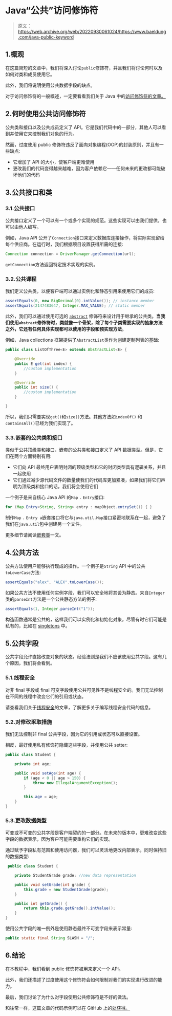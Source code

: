 # Java“公共”访问修饰符

> 原文：<https://web.archive.org/web/20220930061024/https://www.baeldung.com/java-public-keyword>

## 1.概观

在这篇简短的文章中，我们将深入讨论`public`修饰符，并且我们将讨论何时以及如何对类和成员使用它。

此外，我们将说明使用公共数据字段的缺点。

对于访问修饰符的一般概述，一定要看看我们关于 Java 中的[访问修饰符的文章。](/web/20221129021829/https://www.baeldung.com/java-access-modifiers)

## 2.何时使用公共访问修饰符

公共类和接口以及公共成员定义了 API。它是我们代码中的一部分，其他人可以看到并使用它来控制我们对象的行为。

然而，过度使用 public 修饰符违反了面向对象编程(OOP)的封装原则，并且有一些缺点:

*   它增加了 API 的大小，使客户端更难使用
*   更改我们的代码变得越来越难，因为客户依赖它——任何未来的更改都可能破坏他们的代码

## 3.公共接口和类

### 3.1.公共接口

公共接口定义了一个可以有一个或多个实现的规范。这些实现可以由我们提供，也可以由他人编写。

例如，Java API 公开了`Connection`接口来定义数据库连接操作，将实际实现留给每个供应商。在运行时，我们根据项目设置获得所需的连接:

```java
Connection connection = DriverManager.getConnection(url);
```

`getConnection`方法返回特定技术实现的实例。

### 3.2.公共课程

我们定义公共类，以便客户端可以通过实例化和静态引用来使用它们的成员:

```java
assertEquals(0, new BigDecimal(0).intValue()); // instance member
assertEquals(2147483647, Integer.MAX_VALUE); // static member 
```

此外，我们可以通过使用可选的 [`abstract`](/web/20221129021829/https://www.baeldung.com/java-abstract-class) 修饰符来设计用于继承的公共类。**当我们使用`abstract`修饰符时，类就像一个骨架，除了每个子类需要实现的抽象方法之外，它还有任何具体实现都可以使用的字段和预实现方法**。

例如，Java collections 框架提供了`AbstractList`类作为创建定制列表的基础:

```java
public class ListOfThree<E> extends AbstractList<E> {

    @Override
    public E get(int index) {
        //custom implementation
    }

    @Override
    public int size() {
        //custom implementation
    }

}
```

所以，我们只需要实现`get()`和`size()`方法。其他方法如`indexOf()` 和`containsAll()`已经为我们实现了。

### 3.3.嵌套的公共类和接口

类似于公共顶级类和接口，嵌套的公共类和接口定义了 API 数据类型。但是，它们在两个方面特别有用:

*   它们向 API 最终用户表明封闭的顶级类型和它的封闭类型具有逻辑关系，并且一起使用
*   它们通过减少源代码文件的数量使我们的代码库更加紧凑，如果我们将它们声明为顶级类和接口的话，我们将会使用它们

一个例子是来自核心 Java API 的`Map` `.` `Entry`接口:

```java
for (Map.Entry<String, String> entry : mapObject.entrySet()) { }
```

制作`Map` `.` `Entry a`嵌套接口将它与`java.util.Map`接口紧密地联系在一起，避免了我们在`java.util`包中创建另一个文件。

更多细节请阅读[嵌套类](/web/20221129021829/https://www.baeldung.com/java-nested-classes)一文。

## 4.公共方法

公共方法使用户能够执行现成的操作。一个例子是`String` API 中的公共`toLowerCase`方法:

```java
assertEquals("alex", "ALEX".toLowerCase());
```

如果公共方法不使用任何实例字段，我们可以安全地将其设为静态。来自`Integer`类的`parseInt`方法是一个公共静态方法的例子:

```java
assertEquals(1, Integer.parseInt("1"));
```

构造函数通常是公共的，这样我们可以实例化和初始化对象，尽管有时它们可能是私有的，比如在 [singletons](/web/20221129021829/https://www.baeldung.com/java-singleton) 中。

## 5.公共字段

公共字段允许直接改变对象的状态。经验法则是我们不应该使用公共字段。这有几个原因，我们将会看到。

### 5.1.线程安全

对非 final 字段或 final 可变字段使用公共可见性不是线程安全的。我们无法控制在不同的线程中改变它们的引用或状态。

请查看我们关于[线程安全](/web/20221129021829/https://www.baeldung.com/java-thread-safety)的文章，了解更多关于编写线程安全代码的信息。

### 5.2.对修改采取措施

我们无法控制非 final 公共字段，因为它的引用或状态可以直接设置。

相反，最好使用私有修饰符隐藏这些字段，并使用公共 setter:

```java
public class Student {

    private int age;

    public void setAge(int age) {
        if (age < 0 || age > 150) {
            throw new IllegalArgumentException();
        }

        this.age = age;
    }
}
```

### 5.3.更改数据类型

可变或不可变的公共字段是客户端契约的一部分。在未来的版本中，更难改变这些字段的数据表示，因为客户可能需要重构它们的实现。

通过赋予字段私有范围和使用访问器，我们可以灵活地更改内部表示，同时保持旧的数据类型:

```java
 public class Student {

    private StudentGrade grade; //new data representation

    public void setGrade(int grade) {        
        this.grade = new StudentGrade(grade);
    }

    public int getGrade() {
        return this.grade.getGrade().intValue();
    }
}
```

使用公共字段的唯一例外是使用静态最终不可变字段来表示常量:

```java
public static final String SLASH = "/";
```

## 6.结论

在本教程中，我们看到 public 修饰符被用来定义一个 API。

此外，我们还描述了过度使用这个修饰符会如何限制对我们的实现进行改进的能力。

最后，我们讨论了为什么对字段使用公共修饰符是不好的做法。

和往常一样，这篇文章的代码示例可以在 GitHub 上的[处获得。](https://web.archive.org/web/20221129021829/https://github.com/eugenp/tutorials/tree/master/core-java-modules/core-java-lang-oop-modifiers)